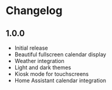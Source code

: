 # Changelog

## 1.0.0

- Initial release
- Beautiful fullscreen calendar display
- Weather integration
- Light and dark themes
- Kiosk mode for touchscreens
- Home Assistant calendar integration 